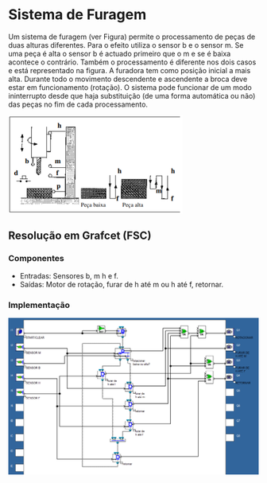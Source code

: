 # Sistema de Furagem

Um sistema de furagem (ver Figura) permite o processamento de peças de duas alturas diferentes. Para o efeito utiliza o sensor b e o sensor m. Se uma peça é alta o sensor b é actuado primeiro que o m e se é baixa acontece o contrário. Também o processamento é diferente nos dois casos e está representado na figura. A furadora tem como posição inicial a mais alta. Durante todo o movimento descendente e ascendente a broca deve estar em funcionamento (rotação). O sistema pode funcionar de um modo ininterrupto desde que haja substituição (de uma forma automática ou não) das peças no fim de cada processamento.

![enunciado do exercicio](imgs/enunciado.png)

## Resolução em Grafcet (FSC)

### Componentes

- Entradas: Sensores b, m h e f.
- Saídas: Motor de rotação, furar de h até m ou h até f, retornar.

### Implementação

![resolução em grafcet](imgs/fsc.png)
